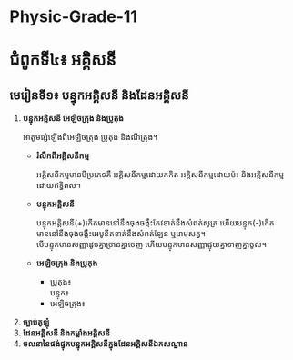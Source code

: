 # Physic-Grade-11
<h1>ជំពូកទី៤៖ អគ្គិសនី</h1>
 <h2>មេរៀនទី១៖ បន្ទុកអគ្គិសនី និងដែនអគ្គិសនី</h2>
  <ol>
  <li><strong>បន្ទុកអគ្គិសនី អេឡិចត្រុង និងប្រូតុង</strong></li>
    <p>អាតូមផ្សំឡើងពីអេឡិចត្រុង ប្រូតុង និងណឺត្រុង។</p>
    <ul>
      <li><strong>រំលឹកពីអគ្គិសនីកម្ម</strong></li>
       <p>អគ្គិសនីកម្មមានបីប្រភេទគឺ អគ្គិសនីកម្មដោយកកិត អគ្គិសនីកម្មដោយប៉ះ និងអគ្គិសនីកម្មដោយឥទ្ធិពល។</p>
      <li><strong>បន្ទុកអគ្គិសនី</strong></li>
       <p>បន្ទុកអគ្គិសនី(+)កើតមាននៅនឹងចុងចង្កឹះកែវខាត់នឹងសំពត់សូត្រ ហើយបន្ទុក(-)កើតមាននៅនឹងចុងចង្កឹះអេបូនីតខាត់នឹងសំពត់ឡែន ឬរោមសត្វ។<br>បើបន្ទុកមានសញ្ញាដូចគ្នាច្រានគ្នាចេញ ហើយបន្ទុកមានសញ្ញាផ្ទុយគ្នាទាញគ្នាចូល។</p>
      <li><strong>អេឡិចត្រុង និងប្រូតុង</strong></li>
       <p>
        <ul>
          <li>ប្រូតុង៖<br>បន្ទុក៖</li>                   
          <li>អេឡិចត្រុង៖</li>
        </ul>
       </p>
    </ul>
   <li><strong>ច្បាប់គូឡុំ</strong></li>
   <li><strong>ដែនអគ្គិសនី និងកម្លាំងអគ្គិសនី</strong></li>
   <li><strong>ចលនានៃផង់ផ្ទុកបន្ទុកអគ្គិសនីក្នុងដែនអគ្គិសនីឯកសណ្ឋាន</strong></li>
  </ol>
 
